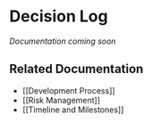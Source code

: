 # Decision Log

*Documentation coming soon*

## Related Documentation
- [[Development Process]]
- [[Risk Management]]
- [[Timeline and Milestones]] 